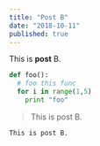 ```yaml
---
title: "Post B"
date: "2018-10-11"
published: true
---
```


This is **post** B.

```python
def foo():
  # foo this func
  for i in range(1,5)
    print "foo"
```

> This is post B.

`This is post B.`

